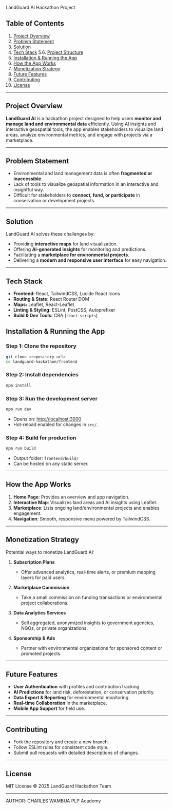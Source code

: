 

LandGuard AI Hackathon Project

## **Table of Contents**

1. [Project Overview](#project-overview)
2. [Problem Statement](#problem-statement)
3. [Solution](#solution)
4. [Tech Stack](#tech-stack)
5.6. [Project Structure](#project-structure)
7. [Installation & Running the App](#installation--running-the-app)
8. [How the App Works](#how-the-app-works)
9. [Monetization Strategy](#monetization-strategy)
10. [Future Features](#future-features)
11. [Contributing](#contributing)
12. [License](#license)

---

## **Project Overview**

**LandGuard AI** is a hackathon project designed to help users **monitor and manage land and environmental data** efficiently. Using AI insights and interactive geospatial tools, the app enables stakeholders to visualize land areas, analyze environmental metrics, and engage with projects via a marketplace.

---

## **Problem Statement**

* Environmental and land management data is often **fragmented or inaccessible**.
* Lack of tools to visualize geospatial information in an interactive and insightful way.
* Difficult for stakeholders to **connect, fund, or participate** in conservation or development projects.

---

## **Solution**

LandGuard AI solves these challenges by:

* Providing **interactive maps** for land visualization.
* Offering **AI-generated insights** for monitoring and predictions.
* Facilitating a **marketplace for environmental projects**.
* Delivering a **modern and responsive user interface** for easy navigation.

---

## **Tech Stack**

* **Frontend:** React, TailwindCSS, Lucide React Icons
* **Routing & State:** React Router DOM
* **Maps:** Leaflet, React-Leaflet
* **Linting & Styling:** ESLint, PostCSS, Autoprefixer
* **Build & Dev Tools:** CRA (`react-scripts`)



## **Installation & Running the App**

### Step 1: Clone the repository

```bash
git clone <repository-url>
cd landguard-hackathon/frontend
```

### Step 2: Install dependencies

```bash
npm install
```

### Step 3: Run the development server

```bash
npm run dev
```

* Opens on: [http://localhost:3000](http://localhost:3000)
* Hot-reload enabled for changes in `src/`.

### Step 4: Build for production

```bash
npm run build
```

* Output folder: `frontend/build/`
* Can be hosted on any static server.

---

## **How the App Works**

1. **Home Page**: Provides an overview and app navigation.
2. **Interactive Map**: Visualizes land areas and AI insights using Leaflet.
3. **Marketplace**: Lists ongoing land/environmental projects and enables engagement.
4. **Navigation**: Smooth, responsive menu powered by TailwindCSS.

---

## **Monetization Strategy**

Potential ways to monetize LandGuard AI:

1. **Subscription Plans**

   * Offer advanced analytics, real-time alerts, or premium mapping layers for paid users.

2. **Marketplace Commission**

   * Take a small commission on funding transactions or environmental project collaborations.

3. **Data Analytics Services**

   * Sell aggregated, anonymized insights to government agencies, NGOs, or private organizations.

4. **Sponsorship & Ads**

   * Partner with environmental organizations for sponsored content or promoted projects.

---

## **Future Features**

* **User Authentication** with profiles and contribution tracking.
* **AI Predictions** for land risk, deforestation, or conservation priority.
* **Data Export & Reporting** for environmental monitoring.
* **Real-time Collaboration** in the marketplace.
* **Mobile App Support** for field use.

---

## **Contributing**

* Fork the repository and create a new branch.
* Follow ESLint rules for consistent code style.
* Submit pull requests with detailed descriptions of changes.

---

## **License**

MIT License © 2025 LandGuard Hackathon Team

---

AUTHOR: CHARLES WAMBUA
PLP Academy